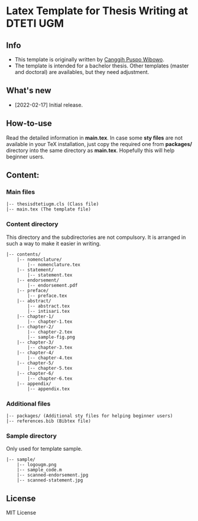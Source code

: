 # Latex Template for Thesis Writing at DTETI UGM

## Info

- This template is originally written by [Canggih Puspo Wibowo](https://github.com/canggihpw/thesisdtetiugm). 
- The template is intended for a bachelor thesis. Other templates (master and doctoral) are availables, but they need adjustment.


## What's new


- [2022-02-17] Initial release. 


## How-to-use 

Read the detailed information in **main.tex**.
In case some **sty files** are not available in your TeX installation, just copy the required one from **packages/** directory into the same directory as **main.tex**. Hopefully this will help beginner users.

## Content:
### Main files
```
|-- thesisdtetiugm.cls (Class file)
|-- main.tex (The template file)
```
### Content directory

This directory and the subdirectories are not compulsory. 
It is arranged in such a way to make it easier in writing.
```
|-- contents/
    |-- nomenclature/
    	|-- nomenclature.tex
    |-- statement/
    	|-- statement.tex
    |-- endorsement/
    	|-- endorsement.pdf
    |-- preface/
    	|-- preface.tex
    |-- abstract/
    	|-- abstract.tex
        |-- intisari.tex
    |-- chapter-1/
    	|-- chapter-1.tex
    |-- chapter-2/
    	|-- chapter-2.tex
        |-- sample-fig.png
    |-- chapter-3/
    	|-- chapter-3.tex
    |-- chapter-4/
    	|-- chapter-4.tex
    |-- chapter-5/
    	|-- chapter-5.tex
    |-- chapter-6/
    	|-- chapter-6.tex
    |-- appendix/
    	|-- appendix.tex
```
### Additional files
```
|-- packages/ (Additional sty files for helping beginner users)
|-- references.bib (Bibtex file)
```
### Sample directory
Only used for template sample.
```
|-- sample/
    |-- logougm.png
    |-- sample_code.m
    |-- scanned-endorsement.jpg
    |-- scanned-statement.jpg
```

## License
MIT License
